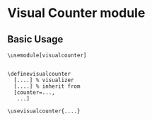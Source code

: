 Visual Counter module
=====================

Basic Usage
-----------

    \usemodule[visualcounter]


    \definevisualcounter
      [....] % visualizer
      [....] % inherit from
      [counter=...,
       ...]

    \usevisualcounter{....}


